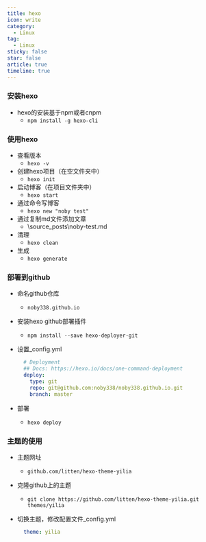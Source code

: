 ```yaml
---
title: hexo
icon: write
category:
  - Linux
tag:
  - Linux
sticky: false
star: false
article: true
timeline: true
---
```

### 安装hexo

- hexo的安装基于npm或者cnpm
  - `npm install -g hexo-cli`

### 使用hexo

- 查看版本
  - `hexo -v`
- 创建hexo项目（在空文件夹中）
  - `hexo init`
- 启动博客（在项目文件夹中）
  - `hexo start`
- 通过命令写博客
  - `hexo new "noby test"`
- 通过复制md文件添加文章
  - \source\_posts\noby-test.md
- 清理
  - `hexo clean`
- 生成
  - `hexo generate`

### 部署到github

- 命名github仓库

  - `noby338.github.io`

- 安装hexo github部署插件

  - `npm install --save hexo-deployer-git`

- 设置_config.yml

  ```yml
    # Deployment
    ## Docs: https://hexo.io/docs/one-command-deployment
    deploy:
      type: git
      repo: git@github.com:noby338/noby338.github.io.git
      branch: master
    ```

- 部署

  - `hexo deploy`

### 主题的使用

* 主题网址

  * `github.com/litten/hexo-theme-yilia`

* 克隆github上的主题

  * `git clone https://github.com/litten/hexo-theme-yilia.git themes/yilia`

* 切换主题，修改配置文件_config.yml

  ```yml
    theme: yilia
    ```





